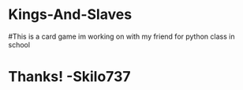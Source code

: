 # Kings-And-Slaves

#This is a card game im  working on with my friend for python class in school

# Thanks! -Skilo737
